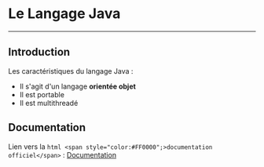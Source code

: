 # Le Langage Java
---
## Introduction

Les caractéristiques du langage Java :
+ Il s'agit d'un langage **orientée objet**
+ Il est portable
+ Il est multithreadé

## Documentation

Lien vers la ```html <span style="color:#FF0000";>documentation officiel</span>``` : [Documentation](https://docs.oracle.com/en/java/)
